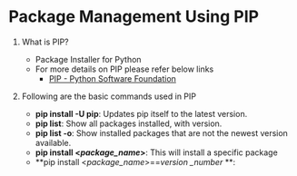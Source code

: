 # Package Management Using PIP

1. What is PIP?
   - Package Installer for Python
   - For more details on PIP please refer below links
     - [PIP - Python Software Foundation](https://pypi.org/project/pip/)

2. Following are the basic commands used in PIP
   - **pip install -U pip**: Updates pip itself to the latest version.
   - **pip list**: Show all packages installed, with version.
   - **pip list -o**: Show installed packages that are not the newest version available.
   - **pip install <*package_name*>**: This will install a specific package
   - **pip install <*package_name*>==*version _number* **:
